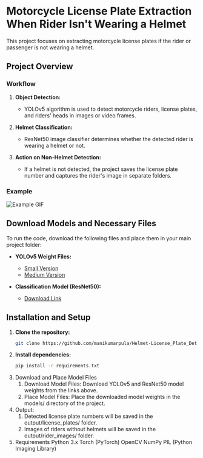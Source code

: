 # Motorcycle License Plate Extraction When Rider Isn't Wearing a Helmet

This project focuses on extracting motorcycle license plates if the rider or passenger is not wearing a helmet.

## Project Overview

### Workflow
1. **Object Detection:**
   - YOLOv5 algorithm is used to detect motorcycle riders, license plates, and riders' heads in images or video frames.

2. **Helmet Classification:**
   - ResNet50 image classifier determines whether the detected rider is wearing a helmet or not.

3. **Action on Non-Helmet Detection:**
   - If a helmet is not detected, the project saves the license plate number and captures the rider's image in separate folders.

### Example
![Example GIF](./bike_gif.gif)

## Download Models and Necessary Files
To run the code, download the following files and place them in your main project folder:

- **YOLOv5 Weight Files:**
  - [Small Version](https://drive.google.com/file/d/1LbX-YRBTgJZEIqQqmCpNq4CNQzoiA8p5/view?usp=sharing)
  - [Medium Version](https://drive.google.com/file/d/16ZDjUcX7vXQYPJ557dooN0em4mJmbJt7/view?usp=sharing)

- **Classification Model (ResNet50):**
  - [Download Link](https://drive.google.com/file/d/1OuOpgq99E5VKPtwUuFZ0GGety3YWjIQn/view?usp=sharing)

## Installation and Setup

1. **Clone the repository:**
   ```bash
   git clone https://github.com/manikumarpula/Helmet-License_Plate_Detection.git
2. **Install dependencies:**
   ```bash
   pip install -r requirements.txt
3. Download and Place Model Files
    1. Download Model Files:
        Download YOLOv5 and ResNet50 model weights from the links above.
    2. Place Model Files:
        Place the downloaded model weights in the models/ directory of the project.
4. Output:
    1. Detected license plate numbers will be saved in the output/license_plates/ folder.
    2. Images of riders without helmets will be saved in the output/rider_images/ folder.
5. Requirements
    Python 3.x
    Torch (PyTorch)
    OpenCV
    NumPy
    PIL (Python Imaging Library)


